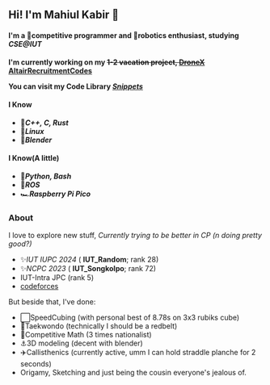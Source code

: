 ## Hi! I'm Mahiul Kabir 👋
#### I'm a 🥷competitive programmer and 🤖robotics enthusiast, studying *CSE@IUT*
**I'm currently working on my ~~1-2 vacation project, [DroneX](https://github.com/Rapt0r-nj/DroneX)~~ [AltairRecruitmentCodes](https://github.com/Rapt0r-nj/AltairRecruitmentCodes)**

**You can visit my Code Library *[Snippets](https://github.com/Rapt0r-nj/Snippets)***

#### I Know
- 🧩***C++, C, Rust***
- 🐧***Linux***
- 🍩***Blender***

#### I Know(A little)
- 🗿***Python, Bash***
- 👾***ROS***
- 🏎***Raspberry Pi Pico***

### About
I love to explore new stuff,
*Currently trying to be better in CP (n doing pretty good?)*
- ✨️*IUT IUPC 2024* ( **IUT_Random**; rank 28)
- ✨️*NCPC 2023* ( **IUT_Songkolpo**; rank 72)
- IUT-Intra JPC (rank 5)
- [codeforces](https://codeforces.com/profile/Rapt0r_nj)

But beside that, I've done:
- ⬜️SpeedCubing (with personal best of 8.78s on 3x3 rubiks cube)
- 🥋Taekwondo (technically I should be a redbelt)
- 🧮Competitive Math (3 times nationalist)
- ⚓️3D modeling (decent with blender)
- ✈️Callisthenics (currently active, umm I can hold straddle planche for 2 seconds)
- Origamy, Sketching and just being the cousin everyone's jealous of.
